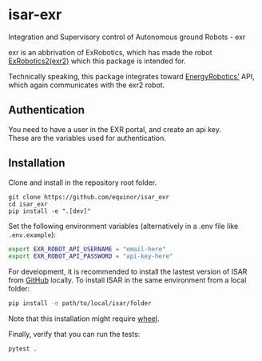 # isar-exr

Integration and Supervisory control of Autonomous ground Robots - exr

exr is an abbrivation of ExRobotics, which has made the robot [ExRobotics2(exr2)](https://exrobotics.global/robots/exr-2) which this package is intended for.

Technically speaking, this package integrates toward [EnergyRobotics'](https://www.energy-robotics.com/) API, which again communicates with the exr2 robot.

## Authentication

You need to have a user in the EXR portal, and create an api key.  
These are the variables used for authentication.

## Installation

Clone and install in the repository root folder.

```
git clone https://github.com/equinor/isar_exr
cd isar_exr
pip install -e ".[dev]"
```

Set the following environment variables (alternatively in a .env file like `.env.example`):

```bash
export EXR_ROBOT_API_USERNAME = "email-here"
export EXR_ROBOT_API_PASSWORD = "api-key-here"
```

For development, it is recommended to install the lastest version of ISAR from [GitHub](https://github.com/equinor/isar) locally.
To install ISAR in the same environment from a local folder:

```bash
pip install -e path/to/local/isar/folder
```

Note that this installation might require [wheel](https://pypi.org/project/wheel/).

Finally, verify that you can run the tests:

```bash
pytest .
```
